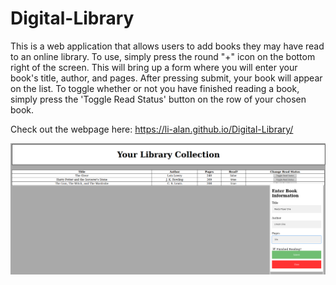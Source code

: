 # Digital-Library
This is a web application that allows users to add books they may have read to an online library. 
To use, simply press the round "+" icon on the bottom right of the screen.
This will bring up a form where you will enter your book's title, author, and pages.
After pressing submit, your book will appear on the list.
To toggle whether or not you have finished reading a book, simply press the 'Toggle Read 
Status' button on the row of your chosen book.


Check out the webpage here: https://li-alan.github.io/Digital-Library/



![screenshot](./DigitalLibraryScreenshot.png )
